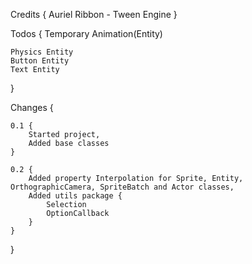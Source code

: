 Credits {
    Auriel Ribbon - Tween Engine
}

Todos {
    Temporary Animation(Entity)

    Physics Entity
    Button Entity
    Text Entity
}

Changes {
    
    0.1 {
        Started project,
        Added base classes
    }
    
    0.2 {
        Added property Interpolation for Sprite, Entity, OrthographicCamera, SpriteBatch and Actor classes,
        Added utils package {
            Selection
            OptionCallback
        }
    }

}

